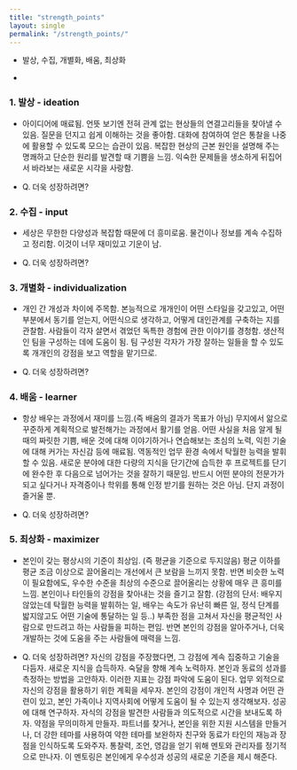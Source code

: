 ```yaml
---
title: "strength_points"
layout: single
permalink: "/strength_points/"
---
```


* 발상, 수집, 개별화, 배움, 최상화
-


### 1. 발상 - ideation
- 아이디어에 매료됨. 언뜻 보기엔 전혀 관계 없는 현상들의 연결고리들을 찾아낼 수 있음. 질문을 던지고 쉽게 이해하는 것을 좋아함. 대화에 참여하여 얻은 통찰을 나중에 활용할 수 있도록 모으는 습관이 있음. 복잡한 현상의 근본 원인을 설명해 주는 명쾌하고 단순한 원리를 발견할 때 기쁨을 느낌. 익숙한 문제들을 생소하게 뒤집어서 바라보는 새로운 시각을 사랑함.

- Q. 더욱 성장하려면?


### 2. 수집 - input
- 세상은 무한한 다양성과 복잡함 때문에 더 흥미로움. 물건이나 정보를 계속 수집하고 정리함. 이것이 너무 재미있고 기운이 남.

- Q. 더욱 성장하려면?


### 3. 개별화 - individualization
- 개인 간 개성과 차이에 주목함. 본능적으로 개개인이 어떤 스타일을 갖고있고, 어떤 부분에서 동기를 얻는지, 어떤식으로 생각하고, 어떻게 대인관계를 구축하는 지를 관찰함. 사람들이 각자 살면서 겪었던 독특한 경험에 관한 이야기를 경청함. 생산적인 팀을 구성하는 데에 도움이 됨. 팀 구성원 각자가 가장 잘하는 일들을 할 수 있도록 개개인의 강점을 보고 역할을 맡기므로.

- Q. 더욱 성장하려면?


### 4. 배움 - learner
- 항상 배우는 과정에서 재미를 느낌.(즉 배움의 결과가 목표가 아님) 무지에서 앎으로 꾸준하게 계획적으로 발전해가는 과정에서 활기를 얻음. 어떤 사실을 처음 알게 될 때의 짜릿한 기쁨, 배운 것에 대해 이야기하거나 연습해보는 초심의 노력, 익힌 기술에 대해 커가는 자신감 등에 매료됨. 역동적인 업무 환경 속에서 탁월한 능력을 발휘할 수 있음. 새로운 분야에 대한 다량의 지식을 단기간에 습득한 후 프로젝트를 단기에 완수한 후 다음으로 넘어가는 것을 잘하기 때문임. 반드시 어떤 분야의 전문가가 되고 싶다거나 자격증이나 학위를 통해 인정 받기를 원하는 것은 아님. 단지 과정이 즐거울 뿐.

- Q. 더욱 성장하려면?


### 5. 최상화 - maximizer
- 본인이 갖는 평상시의 기준이 최상임. (즉 평균을 기준으로 두지않음) 평균 이하를 평균 조금 이상으로 끌어올리는 개선에서 큰 보람을 느끼지 못함. 반면 비슷한 노력이 필요함에도, 우수한 수준을 최상의 수준으로 끌어올리는 상황에 매우 큰 흥미를 느낌. 본인이나 타인들의 강점을 찾아내는 것을 즐기고 잘함. (강점의 단서: 배우지 않았는데 탁월한 능력을 발휘하는 일, 배우는 속도가 유난히 빠른 일, 정식 단계를 밟지않고도 어떤 기술에 통달하는 일 등..) 부족한 점을 고쳐서 자신을 평균적인 사람으로 만드려고 하는 사람들을 피하는 편임. 반면 본인의 강점을 알아주거나, 더욱 개발하는 것에 도움을 주는 사람들에 매력을 느낌.

- Q. 더욱 성장하려면?
    자신의 강점을 주장했다면, 그 강점에 계속 집중하고 기술을 다듬자. 새로운 지식을 습득하자. 숙달을 향해 계속 노력하자. 본인과 동료의 성과를 측정하는 방법을 고안하자. 이러한 지표는 강점 파악에 도움이 된다. 업무 외적으로 자신의 강점을 활용하기 위한 계획을 세우자. 본인의 강점이 개인적 사명과 어떤 관련이 있고, 본인 가족이나 지역사회에 어떻게 도움이 될 수 있는지 생각해보자. 성공에 대해 연구하자. 자식의 강점을 발견한 사람들과 의도적으로 시간을 보내도록 하자. 약점을 무의미하게 만들자. 파트너를 찾거나, 본인을 위한 지원 시스템을 만들거나, 더 강한 테마를 사용하여 약한 테마를 보완하자 친구와 동료가 타인의 재능과 장점을 인식하도록 도와주자. 통찰력, 조언, 영감을 얻기 위해 멘토와 관리자를 정기적으로 만나자. 이 멘토링은 본인에게 우수성과 성공의 새로운 기준을 제시 해준다. 